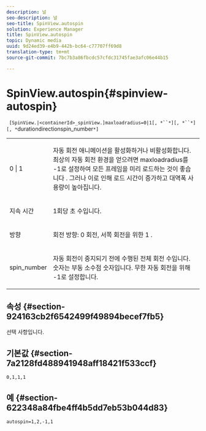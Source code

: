 ```yaml
---
description: 널
seo-description: 널
seo-title: SpinView.autospin
solution: Experience Manager
title: SpinView.autospin
topic: Dynamic media
uuid: 9d24ed39-e4b9-442b-bc64-c77707ff69d8
translation-type: tm+mt
source-git-commit: 7bc7b3a86fbcdc57cfdc31745fae3afc06e44b15

---
```



# SpinView.autospin{#spinview-autospin}

` [SpinView.|<containerId>_spinView.]maxloadradius=0|1[, *``*][, *``*][, *`durationdirectionspin_number`*]`

<table id="table_49FFD1BC53B846F09A6D214BC8C5C3FE"> 
 <tbody> 
  <tr> 
   <td colname="col1"> <p> <span class="codeph"> 0 | 1</span> </p> </td> 
   <td colname="col2"> <p> 자동 회전 애니메이션을 활성화하거나 비활성화합니다. 최상의 자동 회전 환경을 얻으려면 maxloadradius를 <span class="codeph"></span> -1로 설정하여 모든 프레임을 미리 로드하는 것이 좋습니다 <span class="codeph"></span>. 그러나 이로 인해 로드 시간이 증가하고 대역폭 사용량이 높아집니다. </p> </td> 
  </tr> 
  <tr> 
   <td colname="col1"> <p><span class="codeph"><span class="varname"> 지속 시간</span></span> </p> </td> 
   <td colname="col2"> <p> 1회당 초 수입니다. </p> </td> 
  </tr> 
  <tr> 
   <td colname="col1"> <p> <span class="codeph"><span class="varname"> 방향</span></span> </p> </td> 
   <td colname="col2"> <p> 회전 방향: <span class="codeph"> 0</span> 회전, 서쪽 회전을 위한 <span class="codeph"> 1</span> . </p> </td> 
  </tr> 
  <tr> 
   <td colname="col1"> <p> <span class="codeph"><span class="varname"> spin_number</span></span> </p> </td> 
   <td colname="col2"> <p> 자동 회전이 중지되기 전에 수행된 전체 회전 수입니다. 숫자는 부동 소수점 숫자입니다. 무한 자동 회전을 <span class="codeph"> 위해</span> -1로 설정합니다. </p> </td> 
  </tr> 
 </tbody> 
</table>

## 속성 {#section-924163cb2f6542499f49894becef7fb5}

선택 사항입니다.

## 기본값 {#section-7a2128fd488941948aff18421f533ccf}

`0,1,1,1`

## 예 {#section-622348a84fbe4ff4b5dd7eb53b044d83}

`autospin=1,2,-1,1`
